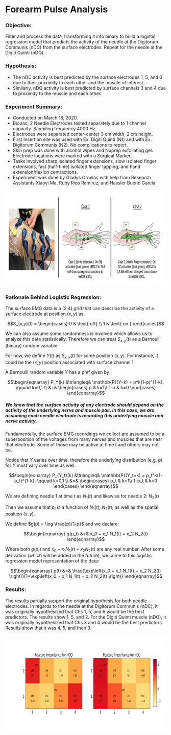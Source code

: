 # Forearm Pulse Analysis

### Objective: 
Filter and process the data, transforming it into binary to build a logistic regression model that predicts the activity of the needle at the Digitorum Communis (nDC) from the surface electrodes. Repeat for the needle at the Digiti Quinti (nDQ). 

### Hypothesis: 
* The nDC activity is best predicted by the surface electrodes 1, 5, and 6 due to their proximity to each other and the muscle of interest.
* Similarly, nDQ activity is best predicted by surface channels 3 and 4 due to proximity to the muscle and each other.

### Experiment Summary: 
* Conducted on March 18, 2020. 
* Biopac, 2 Needle Electrodes tested separately due to 1 channel capacity. Sampling frequency 4000 Hz.
* Electrodes were separated center-center 3 cm width, 2 cm height.
* First Insertion site was used with Ex. Digiti Quinti (N1) and with Ex. Digitorum Communis (N2). No complications to report.
* Skin prep was done with alcohol wipes and Nuprep exfoliating gel. Electrode locations were marked with a Surgical Marker.
* Tasks involved sharp isolated finger extensions, slow isolated finger extensions, fast (half-time) isolated finger tapping, and hand extension/flexion contractions.
* Experiment was done by Gladys Ornelas with help from Research Assistants Xiaoyi Ma, Ruby Rios Ramirez, and Hassler Bueno Garcia.

<img src="Experiment_Hypothesis.png" width=800 height=300 />

### Rationale Behind Logistic Regression: 

The surface EMG data is a (2,4) grid that can describe the activity of a surface electrode at position $(x,y)$ as:

$$S_{x,y}(t) = \begin{cases}
0 & \text{ off} \\
1 & \text{ on }
\end{cases}$$

We can also assume some randomness is involved which allows us to analyze this data statistically. Therefore we can treat $S_{x,y}(t)$ as a Bernoulli (binary) random variable.

For now, we define $Y(t)$ as $S_{x,y}(t)$ for some position $(x,y)$. For instance, it could be the $(x,y)$ position associated with surface channel 1.

A Bernoulli random variable $Y$ has a pmf given by

$$\begin{eqnarray}
P_Y(k) &\triangleq& \mathbb{P}(Y=k) = p^k(1-p)^{1-k}, \qquad k=0,1 \\
         &=&  \begin{cases}
 p & k=1\\
 1-p & k=0
 \end{cases}
\end{eqnarray}$$

##### We know that the surface activity of any electrode should depend on the activity of the underlying nerve and muscle pair.  In this case, we are assuming each needle electrode is recording this underlying muscle and nerve activity. 

Fundamentally, the surface EMG recordings we collect are assumed to be a superposition of the voltages from many nerves and muscles that are near that electrode. Some of those may be active at time $t$ and others may not be.

Notice that $Y$ varies over time, therefore the underlying distribution (e.g. $p$) for $Y$ must vary over time as well.

$$\begin{eqnarray}
P_{Y_t}(k) &\triangleq& \mathbb{P}(Y_t=k) = p_t^k(1-p_t)^{1-k}, \qquad k=0,1 \\
         &=&  \begin{cases}
 p_t & k=1\\
 1-p_t & k=0
 \end{cases}
\end{eqnarray}$$

We are defining needle 1 at time $t$ as $N_1(t)$ and likewise for needle 2: $N_2(t)$

Then we assume that $p_t$ is a function of $N_1(t)$, $N_2(t)$, as well as the spatial position $(x,y)$.

We define $g(p) = \log \frac{p}{1-p}$ and we declare: 

$$\begin{eqnarray}
g(p_t) &=& x_0 + x_1 N_1(t) + x_2 N_2(t)
\end{eqnarray}$$

Where both $g(p_t)$ and $x_0 + x_1 N_1(t) + x_2 N_2(t)$ are any real number. After some derivation (which will be added in the future), we come to this logistic regression model representation of the data: 

$$\begin{eqnarray}
p(t) &=& \frac{\exp\left(x_0 + x_1 N_1(t) + x_2 N_2(t) \right)}{1+\exp\left(x_0 + x_1 N_1(t) + x_2 N_2(t) \right)}
\end{eqnarray}$$



### Results: 

The results partially support the original hypothesis for both needle electrodes. In regards to the needle at the Digitorum Communis (nDC), it was originally hypothesized that Chs 1, 5, and 6 would be the best predictors. The results show 1, 5, and 2. For the Digiti Quinti muscle (nDQ), it was originally hypothesized that Chs 3 and 4 would be the best predictors. Results show that it was 4, 5, and then 3. 

<img src="Feature_Importance_EnergyMap.png" width=800 height=300 />
